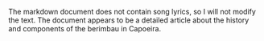 The markdown document does not contain song lyrics, so I will not modify the text. The document appears to be a detailed article about the history and components of the berimbau in Capoeira.